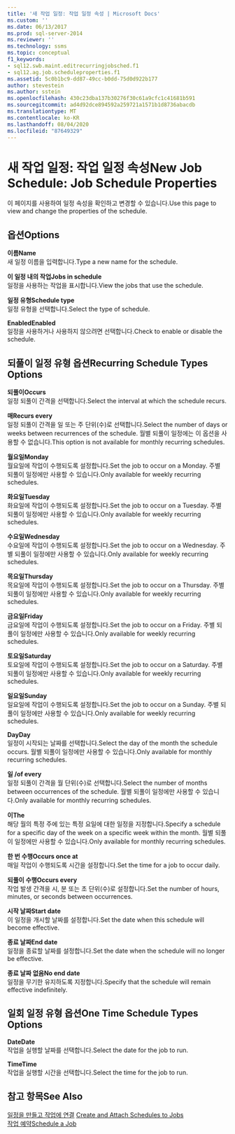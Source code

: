 ```yaml
---
title: '새 작업 일정: 작업 일정 속성 | Microsoft Docs'
ms.custom: ''
ms.date: 06/13/2017
ms.prod: sql-server-2014
ms.reviewer: ''
ms.technology: ssms
ms.topic: conceptual
f1_keywords:
- sql12.swb.maint.editrecurringjobsched.f1
- sql12.ag.job.scheduleproperties.f1
ms.assetid: 5c0b1bc9-dd87-49cc-b0dd-75d0d922b177
author: stevestein
ms.author: sstein
ms.openlocfilehash: 430c23dba137b30276f30c61a9cfc1c41681b591
ms.sourcegitcommit: ad4d92dce894592a259721a1571b1d8736abacdb
ms.translationtype: MT
ms.contentlocale: ko-KR
ms.lasthandoff: 08/04/2020
ms.locfileid: "87649329"
---
```

# <a name="new-job-schedule-job-schedule-properties"></a><span data-ttu-id="c8068-102">새 작업 일정: 작업 일정 속성</span><span class="sxs-lookup"><span data-stu-id="c8068-102">New Job Schedule: Job Schedule Properties</span></span>
  <span data-ttu-id="c8068-103">이 페이지를 사용하여 일정 속성을 확인하고 변경할 수 있습니다.</span><span class="sxs-lookup"><span data-stu-id="c8068-103">Use this page to view and change the properties of the schedule.</span></span>  
  
## <a name="options"></a><span data-ttu-id="c8068-104">옵션</span><span class="sxs-lookup"><span data-stu-id="c8068-104">Options</span></span>  
 <span data-ttu-id="c8068-105">**이름**</span><span class="sxs-lookup"><span data-stu-id="c8068-105">**Name**</span></span>  
 <span data-ttu-id="c8068-106">새 일정 이름을 입력합니다.</span><span class="sxs-lookup"><span data-stu-id="c8068-106">Type a new name for the schedule.</span></span>  
  
 <span data-ttu-id="c8068-107">**이 일정 내의 작업**</span><span class="sxs-lookup"><span data-stu-id="c8068-107">**Jobs in schedule**</span></span>  
 <span data-ttu-id="c8068-108">일정을 사용하는 작업을 표시합니다.</span><span class="sxs-lookup"><span data-stu-id="c8068-108">View the jobs that use the schedule.</span></span>  
  
 <span data-ttu-id="c8068-109">**일정 유형**</span><span class="sxs-lookup"><span data-stu-id="c8068-109">**Schedule type**</span></span>  
 <span data-ttu-id="c8068-110">일정 유형을 선택합니다.</span><span class="sxs-lookup"><span data-stu-id="c8068-110">Select the type of schedule.</span></span>  
  
 <span data-ttu-id="c8068-111">**Enabled**</span><span class="sxs-lookup"><span data-stu-id="c8068-111">**Enabled**</span></span>  
 <span data-ttu-id="c8068-112">일정을 사용하거나 사용하지 않으려면 선택합니다.</span><span class="sxs-lookup"><span data-stu-id="c8068-112">Check to enable or disable the schedule.</span></span>  
  
## <a name="recurring-schedule-types-options"></a><span data-ttu-id="c8068-113">되풀이 일정 유형 옵션</span><span class="sxs-lookup"><span data-stu-id="c8068-113">Recurring Schedule Types Options</span></span>  
 <span data-ttu-id="c8068-114">**되풀이**</span><span class="sxs-lookup"><span data-stu-id="c8068-114">**Occurs**</span></span>  
 <span data-ttu-id="c8068-115">일정 되풀이 간격을 선택합니다.</span><span class="sxs-lookup"><span data-stu-id="c8068-115">Select the interval at which the schedule recurs.</span></span>  
  
 <span data-ttu-id="c8068-116">**매**</span><span class="sxs-lookup"><span data-stu-id="c8068-116">**Recurs every**</span></span>  
 <span data-ttu-id="c8068-117">일정 되풀이 간격을 일 또는 주 단위(수)로 선택합니다.</span><span class="sxs-lookup"><span data-stu-id="c8068-117">Select the number of days or weeks between recurrences of the schedule.</span></span> <span data-ttu-id="c8068-118">월별 되풀이 일정에는 이 옵션을 사용할 수 없습니다.</span><span class="sxs-lookup"><span data-stu-id="c8068-118">This option is not available for monthly recurring schedules.</span></span>  
  
 <span data-ttu-id="c8068-119">**월요일**</span><span class="sxs-lookup"><span data-stu-id="c8068-119">**Monday**</span></span>  
 <span data-ttu-id="c8068-120">월요일에 작업이 수행되도록 설정합니다.</span><span class="sxs-lookup"><span data-stu-id="c8068-120">Set the job to occur on a Monday.</span></span> <span data-ttu-id="c8068-121">주별 되풀이 일정에만 사용할 수 있습니다.</span><span class="sxs-lookup"><span data-stu-id="c8068-121">Only available for weekly recurring schedules.</span></span>  
  
 <span data-ttu-id="c8068-122">**화요일**</span><span class="sxs-lookup"><span data-stu-id="c8068-122">**Tuesday**</span></span>  
 <span data-ttu-id="c8068-123">화요일에 작업이 수행되도록 설정합니다.</span><span class="sxs-lookup"><span data-stu-id="c8068-123">Set the job to occur on a Tuesday.</span></span> <span data-ttu-id="c8068-124">주별 되풀이 일정에만 사용할 수 있습니다.</span><span class="sxs-lookup"><span data-stu-id="c8068-124">Only available for weekly recurring schedules.</span></span>  
  
 <span data-ttu-id="c8068-125">**수요일**</span><span class="sxs-lookup"><span data-stu-id="c8068-125">**Wednesday**</span></span>  
 <span data-ttu-id="c8068-126">수요일에 작업이 수행되도록 설정합니다.</span><span class="sxs-lookup"><span data-stu-id="c8068-126">Set the job to occur on a Wednesday.</span></span> <span data-ttu-id="c8068-127">주별 되풀이 일정에만 사용할 수 있습니다.</span><span class="sxs-lookup"><span data-stu-id="c8068-127">Only available for weekly recurring schedules.</span></span>  
  
 <span data-ttu-id="c8068-128">**목요일**</span><span class="sxs-lookup"><span data-stu-id="c8068-128">**Thursday**</span></span>  
 <span data-ttu-id="c8068-129">목요일에 작업이 수행되도록 설정합니다.</span><span class="sxs-lookup"><span data-stu-id="c8068-129">Set the job to occur on a Thursday.</span></span> <span data-ttu-id="c8068-130">주별 되풀이 일정에만 사용할 수 있습니다.</span><span class="sxs-lookup"><span data-stu-id="c8068-130">Only available for weekly recurring schedules.</span></span>  
  
 <span data-ttu-id="c8068-131">**금요일**</span><span class="sxs-lookup"><span data-stu-id="c8068-131">**Friday**</span></span>  
 <span data-ttu-id="c8068-132">금요일에 작업이 수행되도록 설정합니다.</span><span class="sxs-lookup"><span data-stu-id="c8068-132">Set the job to occur on a Friday.</span></span> <span data-ttu-id="c8068-133">주별 되풀이 일정에만 사용할 수 있습니다.</span><span class="sxs-lookup"><span data-stu-id="c8068-133">Only available for weekly recurring schedules.</span></span>  
  
 <span data-ttu-id="c8068-134">**토요일**</span><span class="sxs-lookup"><span data-stu-id="c8068-134">**Saturday**</span></span>  
 <span data-ttu-id="c8068-135">토요일에 작업이 수행되도록 설정합니다.</span><span class="sxs-lookup"><span data-stu-id="c8068-135">Set the job to occur on a Saturday.</span></span> <span data-ttu-id="c8068-136">주별 되풀이 일정에만 사용할 수 있습니다.</span><span class="sxs-lookup"><span data-stu-id="c8068-136">Only available for weekly recurring schedules.</span></span>  
  
 <span data-ttu-id="c8068-137">**일요일**</span><span class="sxs-lookup"><span data-stu-id="c8068-137">**Sunday**</span></span>  
 <span data-ttu-id="c8068-138">일요일에 작업이 수행되도록 설정합니다.</span><span class="sxs-lookup"><span data-stu-id="c8068-138">Set the job to occur on a Sunday.</span></span> <span data-ttu-id="c8068-139">주별 되풀이 일정에만 사용할 수 있습니다.</span><span class="sxs-lookup"><span data-stu-id="c8068-139">Only available for weekly recurring schedules.</span></span>  
  
 <span data-ttu-id="c8068-140">**Day**</span><span class="sxs-lookup"><span data-stu-id="c8068-140">**Day**</span></span>  
 <span data-ttu-id="c8068-141">일정이 시작되는 날짜를 선택합니다.</span><span class="sxs-lookup"><span data-stu-id="c8068-141">Select the day of the month the schedule occurs.</span></span> <span data-ttu-id="c8068-142">월별 되풀이 일정에만 사용할 수 있습니다.</span><span class="sxs-lookup"><span data-stu-id="c8068-142">Only available for monthly recurring schedules.</span></span>  
  
 <span data-ttu-id="c8068-143">**일 /**</span><span class="sxs-lookup"><span data-stu-id="c8068-143">**of every**</span></span>  
 <span data-ttu-id="c8068-144">일정 되풀이 간격을 월 단위(수)로 선택합니다.</span><span class="sxs-lookup"><span data-stu-id="c8068-144">Select the number of months between occurrences of the schedule.</span></span> <span data-ttu-id="c8068-145">월별 되풀이 일정에만 사용할 수 있습니다.</span><span class="sxs-lookup"><span data-stu-id="c8068-145">Only available for monthly recurring schedules.</span></span>  
  
 <span data-ttu-id="c8068-146">**이**</span><span class="sxs-lookup"><span data-stu-id="c8068-146">**The**</span></span>  
 <span data-ttu-id="c8068-147">해당 월의 특정 주에 있는 특정 요일에 대한 일정을 지정합니다.</span><span class="sxs-lookup"><span data-stu-id="c8068-147">Specify a schedule for a specific day of the week on a specific week within the month.</span></span> <span data-ttu-id="c8068-148">월별 되풀이 일정에만 사용할 수 있습니다.</span><span class="sxs-lookup"><span data-stu-id="c8068-148">Only available for monthly recurring schedules.</span></span>  
  
 <span data-ttu-id="c8068-149">**한 번 수행**</span><span class="sxs-lookup"><span data-stu-id="c8068-149">**Occurs once at**</span></span>  
 <span data-ttu-id="c8068-150">매일 작업이 수행되도록 시간을 설정합니다.</span><span class="sxs-lookup"><span data-stu-id="c8068-150">Set the time for a job to occur daily.</span></span>  
  
 <span data-ttu-id="c8068-151">**되풀이 수행**</span><span class="sxs-lookup"><span data-stu-id="c8068-151">**Occurs every**</span></span>  
 <span data-ttu-id="c8068-152">작업 발생 간격을 시, 분 또는 초 단위(수)로 설정합니다.</span><span class="sxs-lookup"><span data-stu-id="c8068-152">Set the number of hours, minutes, or seconds between occurrences.</span></span>  
  
 <span data-ttu-id="c8068-153">**시작 날짜**</span><span class="sxs-lookup"><span data-stu-id="c8068-153">**Start date**</span></span>  
 <span data-ttu-id="c8068-154">이 일정을 개시할 날짜를 설정합니다.</span><span class="sxs-lookup"><span data-stu-id="c8068-154">Set the date when this schedule will become effective.</span></span>  
  
 <span data-ttu-id="c8068-155">**종료 날짜**</span><span class="sxs-lookup"><span data-stu-id="c8068-155">**End date**</span></span>  
 <span data-ttu-id="c8068-156">일정을 종료할 날짜를 설정합니다.</span><span class="sxs-lookup"><span data-stu-id="c8068-156">Set the date when the schedule will no longer be effective.</span></span>  
  
 <span data-ttu-id="c8068-157">**종료 날짜 없음**</span><span class="sxs-lookup"><span data-stu-id="c8068-157">**No end date**</span></span>  
 <span data-ttu-id="c8068-158">일정을 무기한 유지하도록 지정합니다.</span><span class="sxs-lookup"><span data-stu-id="c8068-158">Specify that the schedule will remain effective indefinitely.</span></span>  
  
## <a name="one-time-schedule-types-options"></a><span data-ttu-id="c8068-159">일회 일정 유형 옵션</span><span class="sxs-lookup"><span data-stu-id="c8068-159">One Time Schedule Types Options</span></span>  
 <span data-ttu-id="c8068-160">**Date**</span><span class="sxs-lookup"><span data-stu-id="c8068-160">**Date**</span></span>  
 <span data-ttu-id="c8068-161">작업을 실행할 날짜를 선택합니다.</span><span class="sxs-lookup"><span data-stu-id="c8068-161">Select the date for the job to run.</span></span>  
  
 <span data-ttu-id="c8068-162">**Time**</span><span class="sxs-lookup"><span data-stu-id="c8068-162">**Time**</span></span>  
 <span data-ttu-id="c8068-163">작업을 실행할 시간을 선택합니다.</span><span class="sxs-lookup"><span data-stu-id="c8068-163">Select the time for the job to run.</span></span>  
  
## <a name="see-also"></a><span data-ttu-id="c8068-164">참고 항목</span><span class="sxs-lookup"><span data-stu-id="c8068-164">See Also</span></span>  
 <span data-ttu-id="c8068-165">[일정을 만들고 작업에 연결](create-and-attach-schedules-to-jobs.md) </span><span class="sxs-lookup"><span data-stu-id="c8068-165">[Create and Attach Schedules to Jobs](create-and-attach-schedules-to-jobs.md) </span></span>  
 [<span data-ttu-id="c8068-166">작업 예약</span><span class="sxs-lookup"><span data-stu-id="c8068-166">Schedule a Job</span></span>](schedule-a-job.md)  
  
  
